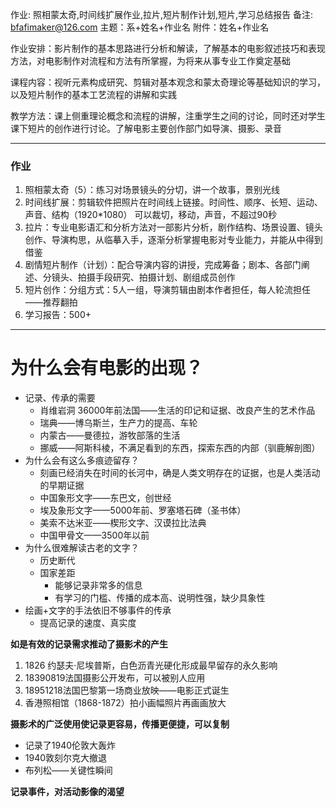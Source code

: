 作业: 照相蒙太奇,时间线扩展作业,拉片,短片制作计划,短片,学习总结报告
备注: bfafimaker@126.com 主题：系+姓名+作业名 附件：姓名+作业名

作业安排：影片制作的基本思路进行分析和解读，了解基本的电影叙述技巧和表现方法，对电影制作对流程和方法有所掌握，为将来从事专业工作奠定基础

课程内容：视听元素构成研究、剪辑对基本观念和蒙太奇理论等基础知识的学习，以及短片制作的基本工艺流程的讲解和实践

教学方法：课上侧重理论概念和流程的讲解，注重学生之间的讨论，同时还对学生课下短片的创作进行讨论。了解电影主要创作部门如导演、摄影、录音

---

### 作业

1. 照相蒙太奇（5）：练习对场景镜头的分切，讲一个故事，景别光线
2. 时间线扩展：剪辑软件把照片在时间线上链接。时间性、顺序、长短、运动、声音、结构（1920*1080） 可以裁切，移动，声音，不超过90秒
3. 拉片：专业电影语汇和分析方法对一部影片分析，剧作结构、场景设置、镜头创作、导演构思，从临摹入手，逐渐分析掌握电影对专业能力，并能从中得到借鉴
4. 剧情短片制作（计划）：配合导演内容的讲授，完成筹备；剧本、各部门阐述、分镜头、拍摄手段研究、拍摄计划、剧组成员创作
5. 短片创作：分组方式：5人一组，导演剪辑由剧本作者担任，每人轮流担任——推荐翻拍
6. 学习报告：500+

---

# 为什么会有电影的出现？

- 记录、传承的需要
    - 肖维岩洞 36000年前法国——生活的印记和证据、改良产生的艺术作品
    - 瑞典——博乌斯兰，生产力的提高、车轮
    - 内蒙古——曼德拉，游牧部落的生活
    - 挪威——阿斯科棱，不满足看到的东西，探索东西的内部（驯鹿解剖图）
- 为什么会有这么多痕迹留存？
    - 刻画已经消失在时间的长河中，确是人类文明存在的证据，也是人类活动的早期证据
    - 中国象形文字——东巴文，创世经
    - 埃及象形文字——5000年前、罗塞塔石碑（圣书体）
    - 美索不达米亚——楔形文字、汉谟拉比法典
    - 中国甲骨文——3500年以前
- 为什么很难解读古老的文字？
    - 历史断代
    - 国家差距
        - 能够记录非常多的信息
        - 有学习的门槛、传播的成本高、说明性强，缺少具象性
- 绘画+文字的手法依旧不够事件的传承
    - 提高记录的速度、真实度

**如是有效的记录需求推动了摄影术的产生**

1. 1826 约瑟夫·尼埃普斯，白色沥青光硬化形成最早留存的永久影响
2. 18390819法国摄影公开发布，可以被别人应用
3. 18951218法国巴黎第一场商业放映——电影正式诞生
4. 香港照相馆（1868-1872）拍小画幅照片再画画放大

**摄影术的广泛使用使记录更容易，传播更便捷，可以复制**

- 记录了1940伦敦大轰炸
- 1940敦刻尔克大撤退
- 布列松——关键性瞬间

**记录事件，对活动影像的渴望**